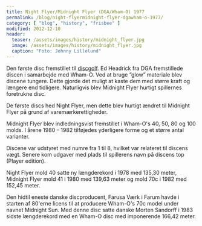 ```yaml
---
title: Night Flyer/Midnight Flyer (DGA/Wham-O) 1977
permalink: /blog/night-flyermidnight-flyer-dgawham-o-1977/
category: [ "blog", "history", "frisbee" ]
modified: 2012-12-10
header:
  teaser: /assets/images/history/midnight_flyer.jpg
  image: /assets/images/history/midnight_flyer.jpg
  caption: "Foto: Johnny Lillelund"
---
```


Den første disc fremstillet til [discgolf](/discgolf/). Ed Headrick fra DGA fremstillede discen i samarbejde med Wham-O. Ved at bruge ”glow” materiale blev discene tungere. Dette gjorde det muligt at kaste dem med større kraft og længere end tidligere. Naturligvis blev Midnight Flyer hurtigt spillernes foretrukne disc.

De første discs hed Night Flyer, men dette blev hurtigt ændret til Midnight Flyer på grund af varemærkerettigheder.

Midnight Flyer blev indledningsvist fremstillet i Wham-O's 40, 50, 80 og 100 molds. I årene 1980 – 1982 tilføjedes yderligere forme og et større antal varianter.

Discene var udstyret med numre fra 1 til 8, hvilket var relateret til discens vægt. Senere kom udgaver med plads til spillerens navn på discens top (Player edition).

Night Flyer mold 40 satte ny længderekord i 1978 med 135,30 meter, Midnight Flyer mold 41 i 1980 med 139,63 meter og mold 70c i 1982 med 152,45 meter.

Den hidtil eneste danske discproducent, Farusa Værk i Farum havde i starten af 80'erne licens til at producere Wham-O's 70c model under navnet Midnight Sun. Med denne disc satte danske Morten Sandorff i 1983 sidste længderekord med en Wham-O disc med imponerende 166,42 meter.